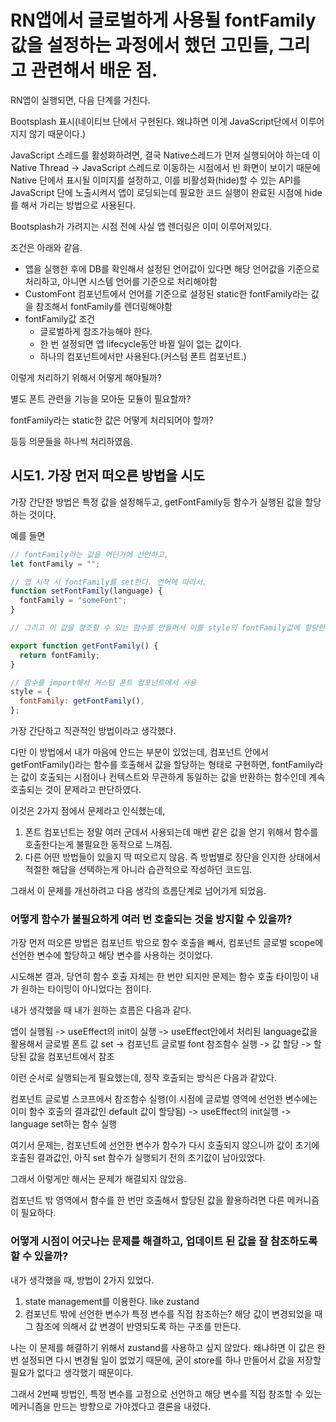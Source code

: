 # RN앱에서 글로벌하게 사용될 fontFamily값을 설정하는 과정에서 했던 고민들, 그리고 관련해서 배운 점.

RN앱이 실행되면, 다음 단계를 거친다.

Bootsplash 표시(네이티브 단에서 구현된다. 왜냐하면 이게 JavaScript단에서 이루어지지 않기 때문이다.)

JavaScript 스레드를 활성화하려면, 결국 Native스레드가 먼저 실행되어야 하는데 이 Native Thread -> JavaScript 스레드로 이동하는 시점에서 빈 화면이 보이기 때문에 Native 단에서 표시될 이미지를 설정하고, 이를 비활성화(hide)할 수 있는 API를 JavaScript 단에 노출시켜서 앱이 로딩되는데 필요한 코드 실행이 완료된 시점에 hide를 해서 가리는 방법으로 사용된다.

Bootsplash가 가려지는 시점 전에 사실 앱 렌더링은 이미 이루어져있다.

조건은 아래와 같음.

- 앱을 실행한 후에 DB를 확인해서 설정된 언어값이 있다면 해당 언어값을 기준으로 처리하고, 아니면 시스템 언어를 기준으로 처리해야함
- CustomFont 컴포넌트에서 언어를 기준으로 설정된 static한 fontFamily라는 값을 참조해서 fontFamily를 렌더링해야함
- fontFamily값 조건
  - 글로벌하게 참조가능해야 한다.
  - 한 번 설정되면 앱 lifecycle동안 바뀔 일이 없는 값이다.
  - 하나의 컴포넌트에서만 사용된다.(커스텀 폰트 컴포넌트.)

이렇게 처리하기 위해서 어떻게 해야될까?

별도 폰트 관련을 기능을 모아둔 모듈이 필요할까?

fontFamily라는 static한 값은 어떻게 처리되어야 할까?

등등 의문들을 하나씩 처리하였음.

## 시도1. 가장 먼저 떠오른 방법을 시도

가장 간단한 방법은 특정 값을 설정해두고, getFontFamily등 함수가 실행된 값을 할당하는 것이다.

예를 들면

```javascript
// fontFamily라는 값을 어딘가에 선언하고,
let fontFamily = "";

// 앱 시작 시 fontFamily를 set한다. 언어에 따라서.
function setFontFamily(language) {
  fontFamily = "someFont";
}

// 그리고 이 값을 참조할 수 있는 함수를 만들어서 이를 style의 fontFamily값에 할당한다.

export function getFontFamily() {
  return fontFamily;
}

// 함수를 import해서 커스텀 폰트 컴포넌트에서 사용
style = {
  fontFamily: getFontFamily(),
};
```

가장 간단하고 직관적인 방법이라고 생각했다.

다만 이 방법에서 내가 마음에 안드는 부분이 있었는데, 컴포넌트 안에서 getFontFamily()라는 함수를 호출해서 값을 할당하는 형태로 구현하면, fontFamily라는 값이 호출되는 시점이나 컨텍스트와 무관하게 동일하는 값을 반환하는 함수인데 계속 호출되는 것이 문제라고 판단하였다.

이것은 2가지 점에서 문제라고 인식했는데,

1. 폰트 컴포넌트는 정말 여러 군데서 사용되는데 매번 같은 값을 얻기 위해서 함수를 호출한다는게 불필요한 동작으로 느껴짐.
2. 다른 어떤 방법들이 있을지 딱 떠오르지 않음. 즉 방법별로 장단을 인지한 상태에서 적절한 해답을 선택하는게 아니라 습관적으로 작성하던 코드임.

그래서 이 문제를 개선하려고 다음 생각의 흐름단계로 넘어가게 되었음.

### 어떻게 함수가 불필요하게 여러 번 호출되는 것을 방지할 수 있을까?

가장 먼저 떠오른 방법은 컴포넌트 밖으로 함수 호출을 빼서, 컴포넌트 글로벌 scope에 선언한 변수에 할당하고 해당 변수를 사용하는 것이었다.

시도해본 결과, 당연히 함수 호출 자체는 한 번만 되지만 문제는 함수 호출 타이밍이 내가 원하는 타이밍이 아니었다는 점이다.

내가 생각했을 때 내가 원하는 흐름은 다음과 같다.

앱이 실행됨 -> useEffect의 init이 실행 -> useEffect안에서 처리된 language값을 활용해서 글로벌 폰트 값 set
-> 컴포넌트 글로벌 font 참조함수 실행 -> 값 할당 -> 할당된 값을 컴포넌트에서 참조

이런 순서로 실행되는게 필요했는데, 정작 호출되는 방식은 다음과 같았다.

컴포넌트 글로벌 스코프에서 참조함수 실행(이 시점에 글로벌 영역에 선언한 변수에는 이미 함수 호출의 결과값인 default 값이 할당됨) -> useEffect의 init실행 -> language set하는 함수 실행

여기서 문제는, 컴포넌트에 선언한 변수가 함수가 다시 호출되지 않으니까 값이 초기에 호출된 결과값인, 아직 set 함수가 실행되기 전의 초기값이 남아있었다.

그래서 이렇게만 해서는 문제가 해결되지 않았음.

컴포넌트 밖 영역에서 함수를 한 번만 호출해서 할당된 값을 활용하려면 다른 메커니즘이 필요하다.

### 어떻게 시점이 어긋나는 문제를 해결하고, 업데이트 된 값을 잘 참조하도록 할 수 있을까?

내가 생각했을 때, 방법이 2가지 있었다.

1.  state management를 이용한다. like zustand
2.  컴포넌트 밖에 선언한 변수가 특정 변수를 직접 참조하는? 해당 값이 변경되었을 때 그 참조에 의해서 값 변경이 반영되도록 하는 구조를 만든다.

나는 이 문제를 해결하기 위해서 zustand를 사용하고 싶지 않았다. 왜냐하면 이 값은 한 번 설정되면 다시 변경될 일이 없었기 때문에, 굳이 store를 하나 만들어서 값을 저장할 필요가 없다고 생각했기 때문이다.

그래서 2번째 방법인, 특정 변수를 고정으로 선언하고 해당 변수를 직접 참조할 수 있는 메커니즘을 만드는 방향으로 가야겠다고 결론을 내렸다.
